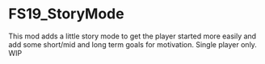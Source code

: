 # FS19_StoryMode
This mod adds a little story mode to get the player started more easily and add some short/mid and long term goals for motivation. Single player only. WIP
